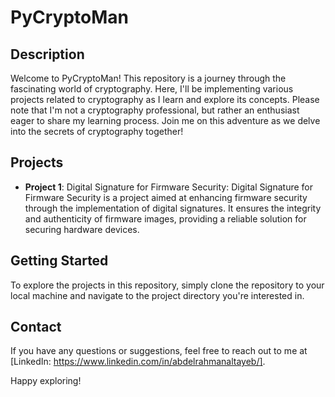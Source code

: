# PyCryptoMan

## Description
Welcome to PyCryptoMan! This repository is a journey through the fascinating world of cryptography. Here, I'll be implementing various projects related to cryptography as I learn and explore its concepts. Please note that I'm not a cryptography professional, but rather an enthusiast eager to share my learning process. Join me on this adventure as we delve into the secrets of cryptography together!

## Projects
- **Project 1**: Digital Signature for Firmware Security: Digital Signature for Firmware Security is a project aimed at enhancing firmware security through the implementation of digital signatures. It ensures the integrity and authenticity of firmware images, providing a reliable solution for securing hardware devices.


## Getting Started
To explore the projects in this repository, simply clone the repository to your local machine and navigate to the project directory you're interested in.

## Contact
If you have any questions or suggestions, feel free to reach out to me at 
[LinkedIn: https://www.linkedin.com/in/abdelrahmanaltayeb/].

Happy exploring!

